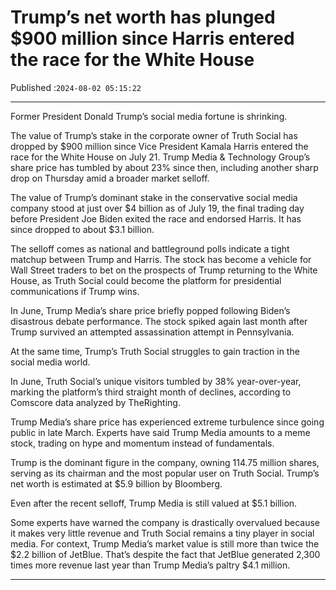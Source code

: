 # Trump’s net worth has plunged $900 million since Harris entered the race for the White House

Published :`2024-08-02 05:15:22`

---

Former President Donald Trump’s social media fortune is shrinking.

The value of Trump’s stake in the corporate owner of Truth Social has dropped by $900 million since Vice President Kamala Harris entered the race for the White House on July 21. Trump Media & Technology Group’s share price has tumbled by about 23% since then, including another sharp drop on Thursday amid a broader market selloff.

The value of Trump’s dominant stake in the conservative social media company stood at just over $4 billion as of July 19, the final trading day before President Joe Biden exited the race and endorsed Harris. It has since dropped to about $3.1 billion.

The selloff comes as national and battleground polls indicate a tight matchup between Trump and Harris. The stock has become a vehicle for Wall Street traders to bet on the prospects of Trump returning to the White House, as Truth Social could become the platform for presidential communications if Trump wins.

In June, Trump Media’s share price briefly popped following Biden’s disastrous debate performance. The stock spiked again last month after Trump survived an attempted assassination attempt in Pennsylvania.

At the same time, Trump’s Truth Social struggles to gain traction in the social media world.

In June, Truth Social’s unique visitors tumbled by 38% year-over-year, marking the platform’s third straight month of declines, according to Comscore data analyzed by TheRighting.

Trump Media’s share price has experienced extreme turbulence since going public in late March. Experts have said Trump Media amounts to a meme stock, trading on hype and momentum instead of fundamentals.

Trump is the dominant figure in the company, owning 114.75 million shares, serving as its chairman and the most popular user on Truth Social. Trump’s net worth is estimated at $5.9 billion by Bloomberg.

Even after the recent selloff, Trump Media is still valued at $5.1 billion.

Some experts have warned the company is drastically overvalued because it makes very little revenue and Truth Social remains a tiny player in social media. For context, Trump Media’s market value is still more than twice the $2.2 billion of JetBlue. That’s despite the fact that JetBlue generated 2,300 times more revenue last year than Trump Media’s paltry $4.1 million.

---


